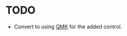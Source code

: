 # TODO

- Convert to using [QMK][] for the added control.


[QMK]: https://docs.qmk.fm/feature_tap_dance.html
